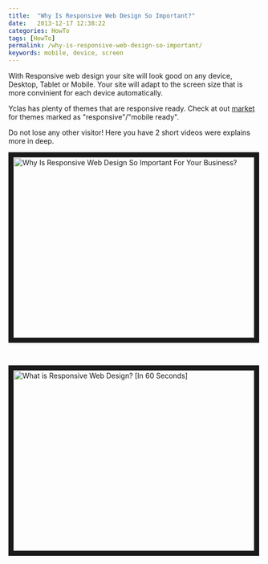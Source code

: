 ```yaml
---
title:  "Why Is Responsive Web Design So Important?"
date:   2013-12-17 12:38:22
categories: HowTo
tags: [HowTo]
permalink: /why-is-responsive-web-design-so-important/
keywords: mobile, device, screen
---
```

With Responsive web design your site will look good on any device, Desktop, Tablet or Mobile. Your site will adapt to the screen size that is more convinient for each device automatically. 

Yclas has plenty of themes that are responsive ready. Check at out [market](https://selfhosted.yclas.com/) for themes marked as "responsive"/"mobile ready". 

Do not lose any other visitor! Here you have 2 short videos were explains more in deep.

<a href="https://www.youtube.com/watch?v=AyV7ll85MqU" target="_blank"><img src="http://img.youtube.com/vi/AyV7ll85MqU/0.jpg" 
alt="Why Is Responsive Web Design So Important For Your Business?" width="480" height="360" border="10" /></a>

<br>

<a href="https://www.youtube.com/watch?v=snQp757_Rr0" target="_blank"><img src="http://img.youtube.com/vi/snQp757_Rr0/0.jpg" 
alt="What is Responsive Web Design? [In 60 Seconds]" width="480" height="360" border="10" /></a>

